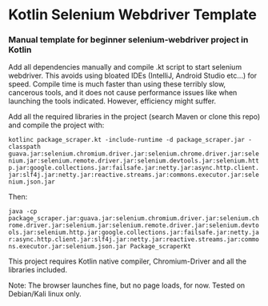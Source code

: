 # Kotlin Selenium Webdriver Template
### Manual template for beginner selenium-webdriver project in Kotlin

Add all dependencies manually and compile .kt script to start selenium webdriver. This avoids using bloated IDEs (IntelliJ, Android Studio etc...) for speed. Compile time is much faster than using these terribly slow, cancerous tools, and it does not cause performance issues like when launching the tools indicated. However, efficiency might suffer.

Add all the required libraries in the project (search Maven or clone this repo) and compile the project with:

```kotlinc package_scraper.kt -include-runtime -d package_scraper.jar -classpath guava.jar:selenium.chromium.driver.jar:selenium.chrome.driver.jar:selenium.jar:selenium.remote.driver.jar:selenium.devtools.jar:selenium.http.jar:google.collections.jar:failsafe.jar:netty.jar:async.http.client.jar:slf4j.jar:netty.jar:reactive.streams.jar:commons.executor.jar:selenium.json.jar```

Then:

```java -cp package_scraper.jar:guava.jar:selenium.chromium.driver.jar:selenium.chrome.driver.jar:selenium.jar:selenium.remote.driver.jar:selenium.devtools.jar:selenium.http.jar:google.collections.jar:failsafe.jar:netty.jar:async.http.client.jar:slf4j.jar:netty.jar:reactive.streams.jar:commons.executor.jar:selenium.json.jar Package_scraperKt```

This project requires Kotlin native compiler, Chromium-Driver and all the libraries included.

Note: The browser launches fine, but no page loads, for now. Tested on Debian/Kali linux only.

